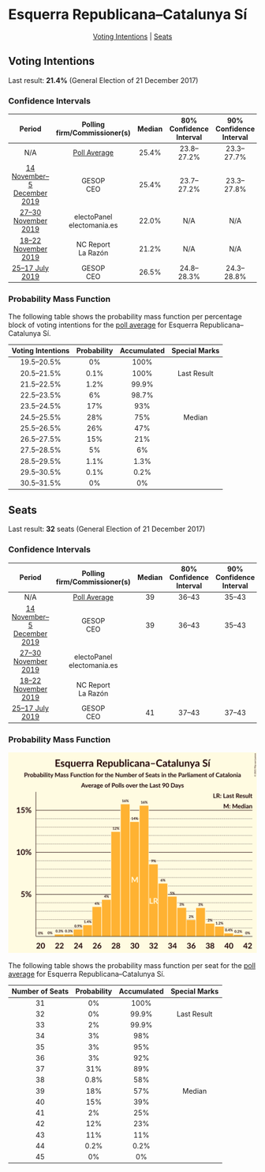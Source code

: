 # Esquerra Republicana–Catalunya Sí

<p align="center"><a href="#voting-intentions">Voting Intentions</a> | <a href="#seats">Seats</a></p>

## Voting Intentions

Last result: **21.4%** (General Election of 21 December 2017)

### Confidence Intervals

| Period     | Polling firm/Commissioner(s) | Median | 80% Confidence Interval | 90% Confidence Interval | 95% Confidence Interval | 99% Confidence Interval |
|:----------:|:----------------:|:-----------:|:-----------------------:|:-----------------------:|:-----------------------:|:-----------------------:|
| N/A | [Poll Average](average.html) | 25.4% | 23.8–27.2% | 23.3–27.7% | 22.9–28.1% | 22.1–29.0% |
| [14 November–5 December 2019](2019-12-05-GESOP.html) | GESOP <br> CEO | 25.4% | 23.7–27.2% | 23.3–27.8% | 22.9–28.2% | 22.1–29.0% |
| [27–30 November 2019](2019-11-30-electoPanel.html) | electoPanel <br> electomania.es | 22.0% | N/A | N/A | N/A | N/A |
| [18–22 November 2019](2019-11-22-NCReport.html) | NC Report <br> La Razón | 21.2% | N/A | N/A | N/A | N/A |
| [25–17 July 2019](2019-07-17-GESOP.html) | GESOP <br> CEO | 26.5% | 24.8–28.3% | 24.3–28.8% | 23.9–29.3% | 23.1–30.1% |

### Probability Mass Function

The following table shows the probability mass function per percentage block of voting intentions for the [poll average](average.html) for Esquerra Republicana–Catalunya Sí.

| Voting Intentions | Probability | Accumulated | Special Marks |
|:-----------------:|:-----------:|:-----------:|:-------------:|
| 19.5–20.5% | 0% | 100% |  |
| 20.5–21.5% | 0.1% | 100% | Last Result |
| 21.5–22.5% | 1.2% | 99.9% |  |
| 22.5–23.5% | 6% | 98.7% |  |
| 23.5–24.5% | 17% | 93% |  |
| 24.5–25.5% | 28% | 75% | Median |
| 25.5–26.5% | 26% | 47% |  |
| 26.5–27.5% | 15% | 21% |  |
| 27.5–28.5% | 5% | 6% |  |
| 28.5–29.5% | 1.1% | 1.3% |  |
| 29.5–30.5% | 0.1% | 0.2% |  |
| 30.5–31.5% | 0% | 0% |  |


## Seats

Last result: **32** seats (General Election of 21 December 2017)

### Confidence Intervals

| Period     | Polling firm/Commissioner(s) | Median | 80% Confidence Interval | 90% Confidence Interval | 95% Confidence Interval | 99% Confidence Interval |
|:----------:|:----------------:|:------:|:-----------------------:|:-----------------------:|:-----------------------:|:-----------------------:|
| N/A | [Poll Average](average.html) | 39 | 36–43 | 35–43 | 34–43 | 33–43 |
| [14 November–5 December 2019](2019-12-05-GESOP.html) | GESOP <br> CEO | 39 | 36–43 | 35–43 | 34–43 | 33–43 |
| [27–30 November 2019](2019-11-30-electoPanel.html) | electoPanel <br> electomania.es |  |  |  |  |  |
| [18–22 November 2019](2019-11-22-NCReport.html) | NC Report <br> La Razón |  |  |  |  |  |
| [25–17 July 2019](2019-07-17-GESOP.html) | GESOP <br> CEO | 41 | 37–43 | 37–43 | 36–43 | 34–45 |

### Probability Mass Function

![Graph with seats probability mass function not yet produced](average-seats-pmf-esquerrarepublicana–catalunyasí.png "Seats Probability Mass Function")

The following table shows the probability mass function per seat for the [poll average](average.html) for Esquerra Republicana–Catalunya Sí.

| Number of Seats | Probability | Accumulated | Special Marks |
|:---------------:|:-----------:|:-----------:|:-------------:|
| 31 | 0% | 100% |  |
| 32 | 0% | 99.9% | Last Result |
| 33 | 2% | 99.9% |  |
| 34 | 3% | 98% |  |
| 35 | 3% | 95% |  |
| 36 | 3% | 92% |  |
| 37 | 31% | 89% |  |
| 38 | 0.8% | 58% |  |
| 39 | 18% | 57% | Median |
| 40 | 15% | 39% |  |
| 41 | 2% | 25% |  |
| 42 | 12% | 23% |  |
| 43 | 11% | 11% |  |
| 44 | 0.2% | 0.2% |  |
| 45 | 0% | 0% |  |


